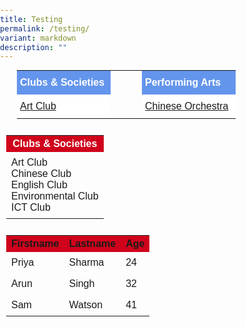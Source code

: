 ```yaml
---
title: Testing
permalink: /testing/
variant: markdown
description: ""
---
```

<style type="text/css">
.tg  {border-spacing:0;margin:0px auto;}
.tg td{font-family:Arial, sans-serif;font-size:16px;
  overflow:hidden;padding:10px 5px;word-break:normal;}
.tg th{font-family:Arial, sans-serif;font-size:16px;
  font-weight:normal;overflow:hidden;padding:10px 5px;word-break:normal;}
.tg .tg-yhj3{background-color:#FFF;color:#0C463A;text-align:left;vertical-align:middle}
.tg .tg-feqv{background-color:#6495ED;color:#666;font-weight:bold;text-align:left;vertical-align:middle}
</style>

<table class="tg" style="undefined;table-layout: fixed; width: 450px">
<colgroup>
<col style="width: 150px">
<col style="width: 50px">
<col style="width: 150px">	
</colgroup>

<tbody>
  <tr>
    <td class="tg-feqv"><span style="color:#FFFFFF;background-color:#6495ED">Clubs &amp; Societies</span></td>
		 <td border="0"></td>
    <td class="tg-feqv"><span style="color:#FFFFFF;background-color:#6495ED">Performing Arts</span></td>
  </tr>
		<tr>
    <td class="tg-yhj3"><a href="/cca-english-club/">Art Club</a></td>
			 <td border="0"></td>
    <td class="tg-yhj3"><a href="/cca-english-club/">Chinese Orchestra</a></td>
	</tr>
</tbody>
</table>

<style type="text/css">
body { 
font-family: Arial, sans-serif;
margin: 0; 
padding: 0; 
} 

.table-container { 
display: flex; 
flex-wrap: wrap; 
justify-content: space-between; 
margin: 10px; 
} 

.table { 
border-collapse: collapse; 
margin-bottom: 10px;
} 
 
td { 
padding: 8px; 
text-align: left; 
} 

th { 
background-color: #d0021b;
} 
} 
</style> 

 
<div class="table-container"> 
<table class="table"> 
	
<tbody>
<tr> 
<th><span style="color:#FFFFFF;background-color:#d0021b">Clubs &amp; Societies</span></th> 
</tr> 
	
<tr> 
<td>Art Club<br>Chinese Club<br>English Club<br>Environmental Club<br>ICT Club</td>
</tr> 
</tbody>
</table> 
<br><br><br><br><br><br><br><br>
<table class="table"> 
<tbody><tr> 
<th>Firstname</th> 
<th>Lastname</th> 
<th>Age</th> 
</tr> 

<tr> 
<td>Priya</td> 
<td>Sharma</td> 
<td>24</td> 
</tr> 
			
<tr> 
<td>Arun</td> 
<td>Singh</td> 
<td>32</td> 
</tr> 

<tr> 
<td>Sam</td> 
<td>Watson</td> 
<td>41</td> 
</tr> 
</tbody></table> 
</div>